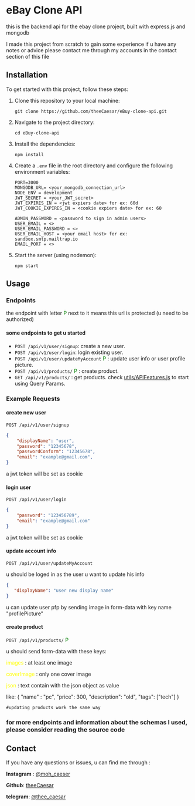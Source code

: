 # eBay Clone API

this is the backend api for the ebay clone project, built with express.js and mongodb

I made this project from scratch to gain some experience 
if u have any notes or advice please contact me through my accounts in the contact section of this file

## Installation

To get started with this project, follow these steps:

1. Clone this repository to your local machine:

   ```shell
   git clone https://github.com/theeCaesar/eBuy-clone-api.git
   ```

2. Navigate to the project directory:

   ```shell
   cd eBuy-clone-api
   ```

3. Install the dependencies:

   ```shell
   npm install
   ```

4. Create a `.env` file in the root directory and configure the following environment variables:

   ```
   PORT=3000
   MONGODB_URL= <your_mongodb_connection_url>
   NODE_ENV = development
   JWT_SECRET = <your_JWT_secret>
   JWT_EXPIRES_IN = <jwt expiers date> for ex: 60d
   JWT_COOKIE_EXPIRES_IN = <cookie expiers date> for ex: 60

   ADMIN_PASSWORD = <password to sign in admin users>
   USER_EMAIL = <>
   USER_EMAIL_PASSWORD = <>
   USER_EMAIL_HOST = <your email host> for ex: sandbox.smtp.mailtrap.io
   EMAIL_PORT = <>
   ```

5. Start the server (using nodemon):

   ```shell
   npm start
   ```

## Usage

### Endpoints

the endpoint with letter <span style="color:green">P</span> next to it means this url is protected (u need to be authorized)

#### some endpoints to get u started


- `POST /api/v1/user/signup`: create a new user.
- `POST /api/v1/user/login`: login existing user.
- `POST /api/v1/user/updateMyAccount` <span style="color:green">P</span> : update user info or user profile picture.
- `POST /api/v1/products/` <span style="color:green">P</span> : create product.
- `GET /api/v1/products/` : get products. check [utils/APIFeatures.js](https://github.com/theeCaesar/eBuy-clone-api/blob/master/utils/APIFeatures.js) to start using Query Params.


### Example Requests

#### create new user

`POST /api/v1/user/signup`

```json
{
    "displayName": "user",
    "password": "12345678",
    "passwordConform": "12345678",
    "email": "example@gmail.com",
}
```
a jwt token will be set as cookie

#### login user

`POST /api/v1/user/login`

```json
{
    "password": "123456789",
    "email": "example@gmail.com"
}
```
a jwt token will be set as cookie


#### update account info

`POST /api/v1/user/updateMyAccount`

u should be loged in as the user u want to update his info

```json
{
   "displayName": "user new display name"
}
```

u can update user pfp by sending image in form-data with key name "profilePicture"

#### create product

`POST /api/v1/products/` <span style="color:green">P</span>

u should send form-data with these keys:

<span style="color:yellow">images</span> : at least one image

<span style="color:yellow">coverImage</span> : only one cover image

<span style="color:yellow">json</span> : text contain with the json object as value

like:
{ "name" : "pc", "price": 300, "description": "old", "tags": ["tech"] }

`#updating products work the same way`

### for more endpoints and information about the schemas I used, please consider reading the source code 


## Contact
If you have any questions or issues, u can find me through :

**Instagram** : [@moh_caeser](https://www.instagram.com/moh_caeser/)

**Github**: [theeCaesar](https://github.com/theeCaesar)

**telegram**: [@thee_caesar](t.me/thee_caesar)
